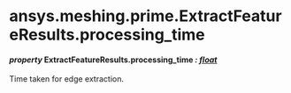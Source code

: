 # ansys.meshing.prime.ExtractFeatureResults.processing_time

<a id="ansys.meshing.prime.ExtractFeatureResults.processing_time"></a>

#### *property* ExtractFeatureResults.processing_time *: [float](https://docs.python.org/3.11/library/functions.html#float)*

Time taken for edge extraction.

<!-- !! processed by numpydoc !! -->
